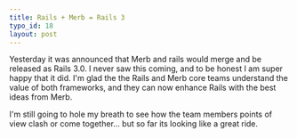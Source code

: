 ```yaml
--- 
title: Rails + Merb = Rails 3
typo_id: 18
layout: post
---
```

Yesterday it was announced that Merb and rails would merge and be released as Rails 3.0. I never saw this coming, and to be honest I am super happy that it did. I'm glad the the Rails and Merb core teams understand the value of both frameworks, and they can now enhance Rails with the best ideas from Merb.

I'm still going to hole my breath to see how the team members points of view clash or come together... but so far its looking like a great ride.
